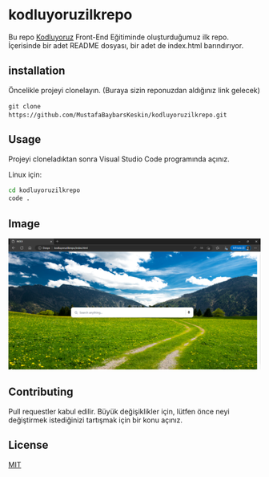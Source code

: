 # kodluyoruzilkrepo

Bu repo [Kodluyoruz](https://www.kodluyoruz.org/) Front-End Eğitiminde oluşturduğumuz ilk repo. İçerisinde bir adet README dosyası, bir adet de index.html barındırıyor.

## installation
Öncelikle projeyi clonelayın. (Buraya sizin reponuzdan aldığınız link gelecek)

` git clone https://github.com/MustafaBaybarsKeskin/kodluyoruzilkrepo.git `

## Usage
Projeyi cloneladıktan sonra Visual Studio Code programında açınız.

Linux için:

```bash
cd kodluyoruzilkrepo
code .
```
## Image
![](index.png)

## Contributing
Pull requestler kabul edilir. Büyük değişiklikler için, lütfen önce neyi değiştirmek istediğinizi tartışmak için bir konu açınız.

## License
[MIT](https://choosealicense.com/licenses/mit/)